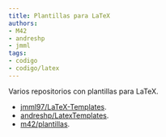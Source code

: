 ```yaml
---
title: Plantillas para LaTeX
authors:
- M42
- andreshp
- jmml
tags:
- codigo
- codigo/latex
---
```


Varios repositorios con plantillas para LaTeX.

  * [jmml97/LaTeX-Templates](https://github.com/jmml97/LaTeX-Templates).
  * [andreshp/LatexTemplates](https://github.com/andreshp/LatexTemplates).
  * [m42/plantillas](https://github.com/M42/plantillas).
